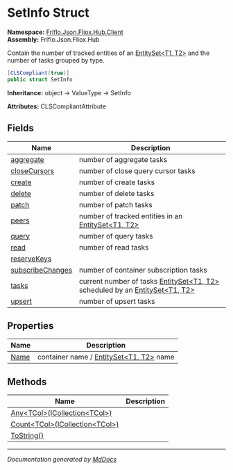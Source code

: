 ﻿<!--  
  <auto-generated>   
    The contents of this file were generated by a tool.  
    Changes to this file may be list if the file is regenerated  
  </auto-generated>   
-->

# SetInfo Struct

**Namespace:** [Friflo.Json.Fliox.Hub.Client](../index.md)  
**Assembly:** Friflo.Json.Fliox.Hub

Contain the number of tracked entities of an [EntitySet\<T1, T2\>](../EntitySet-2/index.md) and the number of tasks grouped by type.

```csharp
[CLSCompliant(true)]
public struct SetInfo
```

**Inheritance:** object → ValueType → SetInfo

**Attributes:** CLSCompliantAttribute

## Fields

| Name                                           | Description                                                                                                                           |
| ---------------------------------------------- | ------------------------------------------------------------------------------------------------------------------------------------- |
| [aggregate](fields/aggregate.md)               | number of aggregate tasks                                                                                                             |
| [closeCursors](fields/closeCursors.md)         | number of close query cursor tasks                                                                                                    |
| [create](fields/create.md)                     | number of create tasks                                                                                                                |
| [delete](fields/delete.md)                     | number of delete tasks                                                                                                                |
| [patch](fields/patch.md)                       | number of patch tasks                                                                                                                 |
| [peers](fields/peers.md)                       | number of tracked entities in an [EntitySet\<T1, T2\>](../EntitySet-2/index.md)                                                       |
| [query](fields/query.md)                       | number of query tasks                                                                                                                 |
| [read](fields/read.md)                         | number of read tasks                                                                                                                  |
| [reserveKeys](fields/reserveKeys.md)           |                                                                                                                                       |
| [subscribeChanges](fields/subscribeChanges.md) | number of container subscription tasks                                                                                                |
| [tasks](fields/tasks.md)                       | current number of tasks [EntitySet\<T1, T2\>](../EntitySet-2/index.md) scheduled by an [EntitySet\<T1, T2\>](../EntitySet-2/index.md) |
| [upsert](fields/upsert.md)                     | number of upsert tasks                                                                                                                |

## Properties

| Name                       | Description                                                           |
| -------------------------- | --------------------------------------------------------------------- |
| [Name](properties/Name.md) | container name \/ [EntitySet\<T1, T2\>](../EntitySet-2/index.md) name |

## Methods

| Name                                                   | Description |
| ------------------------------------------------------ | ----------- |
| [Any\<TCol\>(ICollection\<TCol\>)](methods/Any.md)     |             |
| [Count\<TCol\>(ICollection\<TCol\>)](methods/Count.md) |             |
| [ToString()](methods/ToString.md)                      |             |

___

*Documentation generated by [MdDocs](https://github.com/ap0llo/mddocs)*

